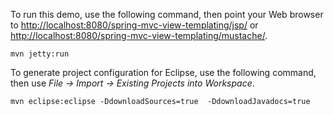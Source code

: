 To run this demo, use the following command, then point your Web browser to [http://localhost:8080/spring-mvc-view-templating/jsp/](http://localhost:8080/spring-mvc-view-templating/jsp/) or [http://localhost:8080/spring-mvc-view-templating/mustache/](http://localhost:8080/spring-mvc-view-templating/mustache/).

```
mvn jetty:run
```

To generate project configuration for Eclipse, use the following command, then use _File -> Import -> Existing Projects into Workspace_.

```
mvn eclipse:eclipse -DdownloadSources=true  -DdownloadJavadocs=true
```

